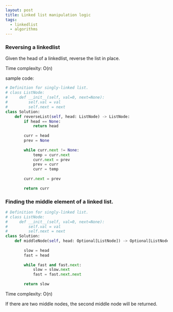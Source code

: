 ```yaml
---
layout: post
title: Linked list manipulation logic
tags:
  - linkedlist
  - algorithms
---
```

### Reversing a linkedlist
Given the head of a linkedlist, reverse the list in place. 

Time complexity: O(n)

sample code: 
```python
# Definition for singly-linked list.
# class ListNode:
#     def __init__(self, val=0, next=None):
#         self.val = val
#         self.next = next
class Solution:
    def reverseList(self, head: ListNode) -> ListNode:
        if head == None:
            return head
        
        curr = head
        prev = None
        
        while curr.next != None:
            temp = curr.next
            curr.next = prev
            prev = curr
            curr = temp
        
        curr.next = prev
        
        return curr
```

### Finding the middle element of a linked list.
```python
# Definition for singly-linked list.
# class ListNode:
#     def __init__(self, val=0, next=None):
#         self.val = val
#         self.next = next
class Solution:
    def middleNode(self, head: Optional[ListNode]) -> Optional[ListNode]:
        
        slow = head
        fast = head
        
        while fast and fast.next:
            slow = slow.next
            fast = fast.next.next
            
        return slow
```

Time complexity: O(n)

If there are two middle nodes, the second middle node will be returned.